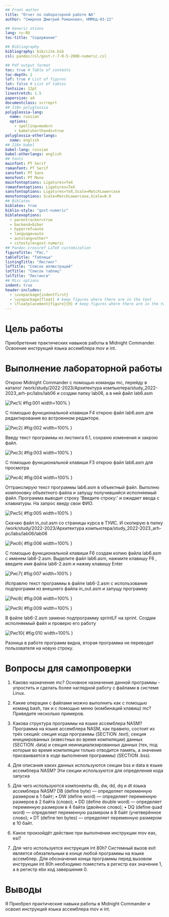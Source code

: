 ```yaml
---
## Front matter
title: "Отчет по лабораторной работе №6"
author: "Смирнов Дмитрий Романович, НММбд-03-22" 

## Generic otions
lang: ru-RU
toc-title: "Содержание"

## Bibliography
bibliography: bib/cite.bib
csl: pandoc/csl/gost-r-7-0-5-2008-numeric.csl

## Pdf output format
toc: true # Table of contents
toc-depth: 2
lof: true # List of figures
lot: false # List of tables
fontsize: 12pt
linestretch: 1.5
papersize: a4
documentclass: scrreprt
## I18n polyglossia
polyglossia-lang:
  name: russian
  options:
	- spelling=modern
	- babelshorthands=true
polyglossia-otherlangs:
  name: english
## I18n babel
babel-lang: russian
babel-otherlangs: english
## Fonts
mainfont: PT Serif
romanfont: PT Serif
sansfont: PT Sans
monofont: PT Mono
mainfontoptions: Ligatures=TeX
romanfontoptions: Ligatures=TeX
sansfontoptions: Ligatures=TeX,Scale=MatchLowercase
monofontoptions: Scale=MatchLowercase,Scale=0.9
## Biblatex
biblatex: true
biblio-style: "gost-numeric"
biblatexoptions:
  - parentracker=true
  - backend=biber
  - hyperref=auto
  - language=auto
  - autolang=other*
  - citestyle=gost-numeric
## Pandoc-crossref LaTeX customization
figureTitle: "Рис."
tableTitle: "Таблица"
listingTitle: "Листинг"
lofTitle: "Список иллюстраций"
lotTitle: "Список таблиц"
lolTitle: "Листинги"
## Misc options
indent: true
header-includes:
  - \usepackage{indentfirst}
  - \usepackage{float} # keep figures where there are in the text
  - \floatplacement{figure}{H} # keep figures where there are in the text
---
```


# Цель работы

Приобретение практических навыков работы в Midnight Commander. Освоение инструкций языка ассемблера mov и int.

# Выполнение лабораторной работы

Открою Midnight Commander с помощью команды mc, перейду в каталог /work/study/2022-2023/Архитектура компьютера/study_2022-2023_arh-pc/labs/lab06 и создам папку lab06, а в ней файл lab6.asm

![Рис1](image/1.png){ #fig:001 width=100% }

С помощью функциональной клавиши F4 открою файл lab6.asm для редактирования во встроенном редакторе.

![Рис2](image/2.png){ #fig:002 width=100% }

Введу текст программы из листинга 6.1, сохраню изменения и закрою файл.

![Рис3](image/3.png){ #fig:003 width=100% }

С помощью функциональной клавиши F3 открою файл lab6.asm для просмотра

![Рис4](image/4.png){ #fig:004 width=100% }

Оттранслирую текст программы lab6.asm в объектный файл. Выполню компоновку объектного файла и запущу получившийся исполняемый файл. Программа выводит строку 'Введите строку:' и ожидает ввода с клавиатуры. На запрос введу свои ФИО.

![Рис5](image/5.png){ #fig:005 width=100% }

Скачаю файл in_out.asm со страницы курса в ТУИС. И скопирую в папку /work/study/2022-2023/Архитектура компьютера/study_2022-2023_arh-pc/labs/lab06/lab06

![Рис6](image/6.png){ #fig:006 width=100% }

С помощью функциональной клавиши F6 создам копию файла lab6.asm с именем lab6-2.asm. Выделите файл lab6.asm, нажмите клавишу F6 , введите имя файла lab6-2.asm и нажму клавишу Enter

![Рис7](image/7.png){ #fig:007 width=100% }

Исправлю текст программы в файле lab6-2.asm с использование подпрограмм из внешнего файла in_out.asm и запущу программу

![Рис8](image/8.png){ #fig:008 width=100% }

![Рис9](image/9.png){ #fig:009 width=100% }

В файле lab6-2.asm заменю подпрограмму sprintLF на sprint. Создам исполняемый файл и проверю его работу

![Рис10](image/10.png){ #fig:010 width=100% }

Разница в работе программ видна, вторая программа не переводит пользователя на новую строку. 

# Вопросы для самопроверки

1. Каково назначение mc?
Основное назначение данной программы - упростить и сделать более наглядной работу с файлами в системе Linux.
2. Какие операции с файлами можно выполнить как с помощью команд bash,
так и с помощью меню (комбинаций клавиш) mc? Приведите несколько
примеров.

3. Какова структура программы на языке ассемблера NASM?
Программа на языке ассемблера NASM, как правило, состоит из трёх секций:
секция кода программы (SECTION .text), секция инициированных (известных
во время компиляции) данных (SECTION .data) и секция неинициализированных данных (тех, под которые во время компиляции только отводится память,
а значение присваивается в ходе выполнения программы) (SECTION .bss).
4. Для описания каких данных используются секции bss и data в языке ассемблера NASM?
Эти секции используются для определения кода запуска
5. Для чего используются компоненты db, dw, dd, dq и dt языка ассемблера
NASM?
 DB (define byte) — определяет переменную размером в 1 байт;
• DW (define word) — определяет переменную размеров в 2 байта (слово);
• DD (define double word) — определяет переменную размером в 4 байта
(двойное слово);
• DQ (define quad word) — определяет переменную размером в 8 байт (учетверённое слово);
• DT (define ten bytes) — определяет переменную размером в 10 байт.
6. Какое произойдёт действие при выполнении инструкции mov eax, esi?

7. Для чего используется инструкция int 80h?
Системный вызов exit является обязательным в конце любой программы на
языке ассемблер. Для обозначения конца программы перед вызовом инструкции int 80h необходимо поместить в регистр еах значение 1, а в регистр ebx
код завершения 0.

# Выводы

Я Приобрел практические навыки работы в Midnight Commander и освоил инструкций языка ассемблера mov и int.


